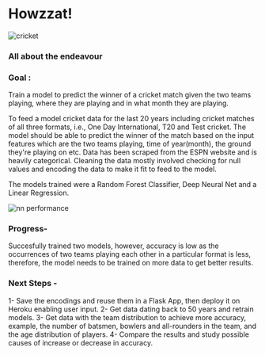 # Howzzat!


 ![cricket](https://media.gettyimages.com/vectors/cricket-batsman-vector-id483913507?s=612x612)

### All about the endeavour

### Goal : 
Train a model to predict the winner of a cricket match given the two teams playing, where they are playing and in what month they are playing. 

To feed a model cricket data for the last 20 years including cricket matches of all three formats, i.e., One Day International, T20 and Test cricket. The model should be able to predict the winner of the match based on the input features which are the two teams playing, time of year(month), the ground they're playing on etc. 
Data has been scraped from the ESPN website and is heavily categorical. Cleaning the data mostly involved checking for null values and encoding the data to make it fit to feed to the model. 

The models trained were a Random Forest Classifier, Deep Neural Net and a Linear Regression. 

![nn performance](https://github.com/shahzina/Howzzat_Project/blob/master/Neural%20Net%20Performance.png)⁩


### Progress-
Succesfully trained two models, however, accuracy is low as the occurrences of two teams playing each other in a particular format is less, therefore, the model needs to be trained on more data to get better results.

### Next Steps -
1- Save the encodings and reuse them in a Flask App, then deploy it on Heroku enabling user input. 
2- Get data dating back to 50 years and retrain models. 
3- Get data with the team distribution to achieve more accuracy, example, the number of batsmen, bowlers and all-rounders in the team, and the age distribution of players. 
4- Compare the results and study possible causes of increase or decrease in accuracy. 
